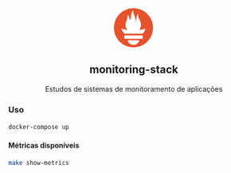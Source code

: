 <p align="center"><img src=".github/prometheus_logo.svg" width="80"/></p>
<h2 align="center">monitoring-stack</h2>
<p align="center">Estudos de sistemas de monitoramento de aplicações</p> 

### Uso

```bash
docker-compose up
```

#### Métricas disponíveis 
```bash
make show-metrics
```